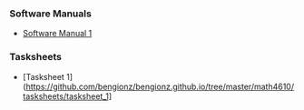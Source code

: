 ### Software Manuals
+ [Software Manual 1](https://github.com/bengionz/bengionz.github.io/tree/master/math4610/solution_manual/tasksheet_1_manual)

### Tasksheets
+ [Tasksheet 1](https://github.com/bengionz/bengionz.github.io/tree/master/math4610/tasksheets/tasksheet_1]
